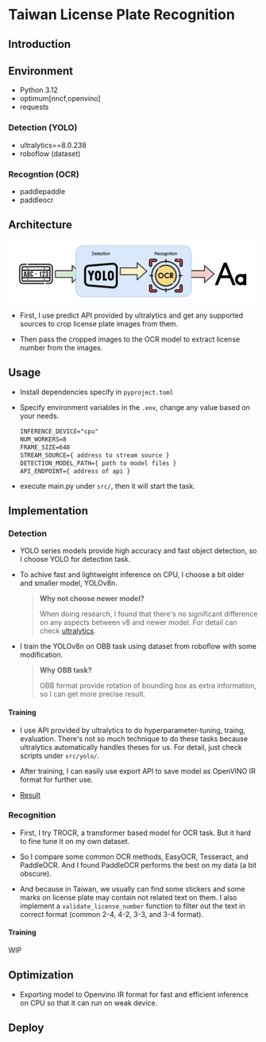 # Taiwan License Plate Recognition

## Introduction

## Environment

- Python 3.12
- optimum[nncf,openvino]
- requests

### Detection (YOLO)

- ultralytics==8.0.238
- roboflow (dataset)

### Recogntion (OCR)

- paddlepaddle
- paddleocr

## Architecture

![architecture](architecture.drawio.png)

- First, I use predict API provided by ultralytics and get any supported sources to crop
  license plate images from them.

- Then pass the cropped images to the OCR model to extract license number from the images.

## Usage

- Install dependencies specify in `pyproject.toml`

- Specify environment variables in the `.env`, change any value based on your needs.

  ```
  INFERENCE_DEVICE="cpu"
  NUM_WORKERS=8
  FRAME_SIZE=640
  STREAM_SOURCE={ address to stream source }
  DETECTION_MODEL_PATH={ path to model files }
  API_ENDPOINT={ address of api }
  ```

- execute main.py under `src/`, then it will start the task.

## Implementation

### Detection

- YOLO series models provide high accuracy and fast object detection, so I choose YOLO for detection task.

- To achive fast and lightweight inference on CPU, I choose a bit older and smaller model, YOLOv8n.

  > **Why not choose newer model?**
  >
  > When doing research, I found that there's no significant difference on any aspects between v8 and newer model.
  > For detail can check [ultralytics](https://docs.ultralytics.com/models/yolov8/#supported-tasks-and-modes).

- I train the YOLOv8n on OBB task using dataset from roboflow with some modification.

  > **Why OBB task?**
  >
  > OBB format provide rotation of bounding box as extra information, so I can get more precise result.

#### Training

- I use API provided by ultralytics to do hyperparameter-tuning, traing, evaluation.
  There's not so much technique to do these tasks because ultralytics automatically handles theses for us.
  For detail, just check scripts under `src/yolo/`.

- After training, I can easily use export API to save model as OpenVINO IR format for further use.

- [Result](https://api.wandb.ai/links/hermeschen1116/l16nx6qc)

### Recognition

- First, I try TROCR, a transformer based model for OCR task.
  But it hard to fine tune it on my own dataset.

- So I compare some common OCR methods, EasyOCR, Tesseract, and PaddleOCR.
  And I found PaddleOCR performs the best on my data (a bit obscure).

- And because in Taiwan, we usually can find some stickers and some marks on license plate may contain not related text on them.
  I also implement a `validate_license_number` function to filter out the text in correct format (common 2-4, 4-2, 3-3, and 3-4 format).

#### Training

WIP

## Optimization

- Exporting model to Openvino IR format for fast and efficient inference on CPU so that it can run on weak device.

## Deploy
